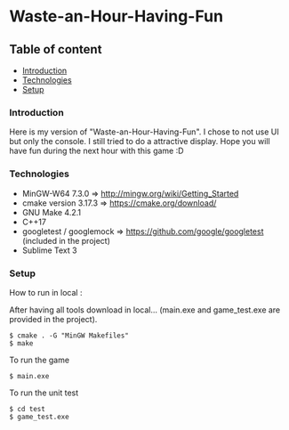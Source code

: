# Waste-an-Hour-Having-Fun

## Table of content
* [Introduction](#Introduction)
* [Technologies](#technologies)
* [Setup](#setup)

### Introduction
Here is my version of "Waste-an-Hour-Having-Fun".
I chose to not use UI but only the console.
I still tried to do a attractive display.
Hope you will have fun during the next hour with this game :D

### Technologies
* MinGW-W64 7.3.0             => http://mingw.org/wiki/Getting_Started
* cmake version 3.17.3        => https://cmake.org/download/
* GNU Make 4.2.1
* C++17
* googletest / googlemock     => https://github.com/google/googletest (included in the project)
* Sublime Text 3

### Setup
How to run in local :

After having all tools download in local...
(main.exe and game_test.exe are provided in the project).

```
$ cmake . -G "MinGW Makefiles"
$ make
```

To run the game
```
$ main.exe
```

To run the unit test
```
$ cd test
$ game_test.exe
```
